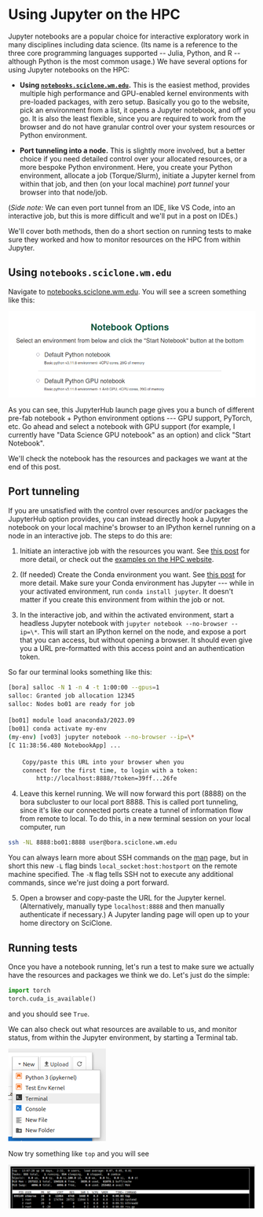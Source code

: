 # Using Jupyter on the HPC

Jupyter notebooks are a popular choice for interactive exploratory work in many disciplines including data science.  (Its name is a reference to the three core programming languages supported -- Julia, Python, and R -- although Python is the most common usage.)  We have several options for using Jupyter notebooks on the HPC:

- **Using [`notebooks.sciclone.wm.edu`](https://notebooks.sciclone.wm.edu/).**  This is the easiest method, provides multiple high performance and GPU-enabled kernel environments with pre-loaded packages, with zero setup.  Basically you go to the website, pick an environment from a list, it opens a Jupyter notebook, and off you go.  It is also the least flexible, since you are required to work from the browser and do not have granular control over your system resources or Python environment.

- **Port tunneling into a node.**  This is slightly more involved, but a better choice if you need detailed control over your allocated resources, or a more bespoke Python environment.  Here, you create your Python environment, allocate a job (Torque/Slurm), initiate a Jupyter kernel from within that job, and then (on your local machine) *port tunnel* your browser into that node/job.

(*Side note:* We can even port tunnel from an IDE, like VS Code, into an interactive job, but this is more difficult and we'll put in a post on IDEs.)

We'll cover both methods, then do a short section on running tests to make sure they worked and how to monitor resources on the HPC from within Jupyter.

## Using `notebooks.sciclone.wm.edu`

Navigate to [notebooks.sciclone.wm.edu](https://notebooks.sciclone.wm.edu/).  You will see a screen something like this:


![jupyter hub](jupyterhub.png)

As you can see, this JupyterHub launch page gives you a bunch of different pre-fab notebook + Python environment options --- GPU support, PyTorch, etc.  Go ahead and select a notebook with GPU support (for example, I currently have "Data Science GPU notebook" as an option) and click "Start Notebook".

We'll check the notebook has the resources and packages we want at the end of this post.  

## Port tunneling

If you are unsatisfied with the control over resources and/or packages the JupyterHub option provides, you can instead directly hook a Jupyter notebook on your local machine's browser to an IPython kernel running on a node in an interactive job.  The steps to do this are:

1. Initiate an interactive job with the resources you want.  See [this post](https://d8a-science.github.io/hpc-gitbook/the-batch-system/interactive-jobs.html) for more detail, or check out the [examples on the HPC website](https://www.wm.edu/offices/it/services/researchcomputing/using/running_jobs_slurm/).

2. (If needed) Create the Conda environment you want.  See [this post](https://d8a-science.github.io/hpc-gitbook/python-on-hpc/conda-environments.html) for more detail.  Make sure your Conda environment has Jupyter --- while in your activated environment, run `conda install jupyter`.  It doesn't matter if you create this environment from within the job or not.

3. In the interactive job, and within the activated environment, start a headless Jupyter notebook with `jupyter notebook --no-browser --ip=\*`.  This will start an IPython kernel on the node, and expose a port that you can access, but without opening a browser.  It should even give you a URL pre-formatted with this access point and an authentication token.

So far our terminal looks something like this:

```bash
[bora] salloc -N 1 -n 4 -t 1:00:00 --gpus=1
salloc: Granted job allocation 12345
salloc: Nodes bo01 are ready for job

[bo01] module load anaconda3/2023.09
[bo01] conda activate my-env
(my-env) [vo03] jupyter notebook --no-browser --ip=\*
[C 11:38:56.480 NotebookApp] ...

    Copy/paste this URL into your browser when you
    connect for the first time, to login with a token:
        http://localhost:8888/?token=39ff...26fe
```
4. Leave this kernel running.  We will now forward this port (8888) on the bora subcluster to our local port 8888.  This is called port tunneling, since it's like our connected ports create a tunnel of information flow from remote to local.  To do this, in a new terminal session on your local computer, run

```bash
ssh -NL 8888:bo01:8888 user@bora.sciclone.wm.edu
```

You can always learn more about SSH commands on the [man](https://linuxcommand.org/lc3_man_pages/ssh1.html) page, but in short this new `-L` flag binds `local_socket:host:hostport` on the remote machine specified.  The `-N` flag tells SSH not to execute any additional commands, since we're just doing a port forward.

5. Open a browser and copy-paste the URL for the Jupyter kernel.  (Alternatively, manually type `localhost:8888` and then manually authenticate if necessary.)  A Jupyter landing page will open up to your home directory on SciClone.


## Running tests

Once you have a notebook running, let's run a test to make sure we actually have the resources and packages we think we do.  Let's just do the simple:

```python
import torch
torch.cuda_is_available()
```

and you should see `True`.

We can also check out what resources are available to us, and monitor status, from within the Jupyter environment, by starting a Terminal tab.

![Terminal tab](create_a_terminal.png)

Now try something like `top` and you will see

![top in Jupyter](top_in_jupyter.png)
